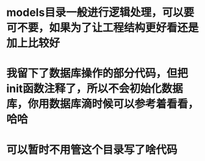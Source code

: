 # models目录一般进行逻辑处理，可以要可不要，如果为了让工程结构更好看还是加上比较好
# 我留下了数据库操作的部分代码，但把init函数注释了，所以不会初始化数据库，你用数据库滴时候可以参考着看看，哈哈
# 可以暂时不用管这个目录写了啥代码